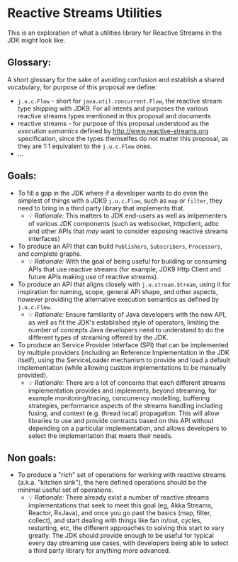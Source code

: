 # Reactive Streams Utilities

This is an exploration of what a utilities library for Reactive Streams in the JDK might look like.

## Glossary:

A short glossary for the sake of avoiding confusion and establish a shared vocabulary, for purpose of this proposal we define:

- `j.u.c.Flow` - short for `java.util.concurrent.Flow`, the reactive stream type shipping with JDK9. For all intents and purposes the various reactive streams types mentioned in this proposal and documents 
- reactive streams - for purpose of this proposal understood as the *execution semantics* defined by http://www.reactive-streams.org specification, since the types themselfes do not matter this proposal, as they are 1:1 equivalent to the `j.u.c.Flow` ones.
- ...

## Goals:

* To fill a gap in the JDK where if a developer wants to do even the simplest of things with a JDK9 `j.u.c.Flow`, such as `map` or `filter`, they need to bring in a third party library that implements that.
  * :bulb: *Rationale:* This matters to JDK end-users as well as imlpementers of various JDK components (such as websocket, httpclient, adbc and other APIs that *may* want to consider exposing reactive streams interfaces)
* To produce an API that can build `Publishers`, `Subscribers`, `Processors`, and complete graphs.
  * :bulb: *Rationale:* With the goal of being useful for building or consuming APIs that use reactive streams (for example, JDK9 Http Client and future APIs making use of reactive streams).
* To produce an API that aligns closely with `j.u.stream.Stream`, using it for inspiration for naming, scope, general API shape, and other aspects, however providing the alternative execution semantics as defined by `j.u.c.Flow`. 
  * :bulb: *Rationale:* Ensure familiarity of Java developers with the new API, as well as fit the JDK's established style of operators, limiting the number of concepts Java developers need to understand to do the different types of streaming offered by the JDK.
* To produce an Service Provider Interface (SPI) that can be implemented by multiple providers (including an Reference Implementation in the JDK itself), using the ServiceLoader mechanism to provide and load a default implementation (while allowing custom implementations to be manually provided). 
  * :bulb: *Rationale:* There are a lot of concerns that each different streams implementation provides and implements, beyond streaming, for example monitoring/tracing, concurrency modelling, buffering strategies, performance aspects of the streams handling including fusing, and context (e.g. thread local) propagation. This will allow libraries to use and provide contracts based on this API without depending on a particular implementation, and allows developers to select the implementation that meets their needs.

## Non goals:

* To produce a "*rich*" set of operations for working with reactive streams (a.k.a. "kitchen sink"), the here defined operations should be the minimal useful set of operations. 
  * :bulb: *Rationale:* There already exist a number of reactive streams implementations that seek to meet this goal (eg, Akka Streams, Reactor, RxJava), and once you go past the basics (map, filter, collect), and start dealing with things like fan in/out, cycles, restarting, etc, the different approaches to solving this start to vary greatly. The JDK should provide enough to be useful for typical every day streaming use cases, with developers being able to select a third party library for anything more advanced.
